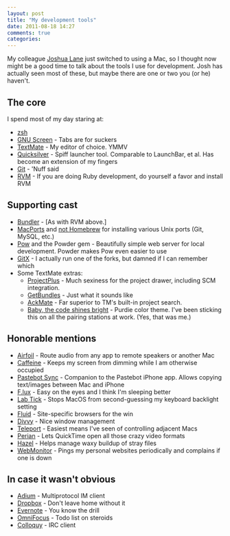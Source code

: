 ```yaml
---
layout: post
title: "My development tools"
date: 2011-08-18 14:27
comments: true
categories: 
---
```

My colleague [Joshua Lane](http://www.joshualane.com/) just switched to using a Mac, so I thought now might be a good time to talk about the tools I use for development.  Josh has actually seen most of these, but maybe there are one or two you (or he) haven't.

## The core
I spend most of my day staring at:

* [zsh](http://www.zsh.org/)
* [GNU Screen](http://www.gnu.org/s/screen/) - Tabs are for suckers
* [TextMate](http://macromates.com/) - My editor of choice. YMMV
* [Quicksilver](http://qsapp.com/) - Spiff launcher tool.  Comparable to LaunchBar, et al.  Has become an extension of my fingers
* [Git](http://git-scm.com/) - 'Nuff said
* [RVM](https://rvm.beginrescueend.com/) - If you are doing Ruby development, do yourself a favor and install RVM

## Supporting cast
* [Bundler](http://gembundler.com/) - [As with RVM above.]
* [MacPorts](http://www.macports.org/) and [not Homebrew](http://mojinations.com/blog/2011/08/07/homebrew--no-thanks/) for installing various Unix ports (Git, MySQL, etc.)
* [Pow](http://pow.cx/) and the Powder gem - Beautifully simple web server for local development.  Powder makes Pow even easier to use
* [GitX](http://gitx.frim.nl/) - I actually run one of the forks, but damned if I can remember which
* Some TextMate extras:
  * [ProjectPlus](http://ciaranwal.sh/projectplus) - Much sexiness for the project drawer, including SCM integration.
  * [GetBundles](http://solutions.treypiepmeier.com/2009/02/25/installing-getbundles-on-a-fresh-copy-of-textmate/) - Just what it sounds like
  * [AckMate](https://github.com/protocool/ackmate) - Far superior to TM's built-in project search. 
  * [Baby, the code shines bright](http://www.pixelpopdev.com/baby-the-code-shines-bright/) - Purdie color theme.  I've been sticking this on all the pairing stations at work.  (Yes, that was me.)

## Honorable mentions 
* [Airfoil](http://www.rogueamoeba.com/airfoil/) - Route audio from any app to remote speakers or another Mac
* [Caffeine](http://lightheadsw.com/caffeine/) - Keeps my screen from dimming while I am otherwise occupied
* [Pastebot Sync](http://tapbots.com/software/pastebot/#sync) - Companion to the Pastebot iPhone app.  Allows copying text/images between Mac and iPhone
* [F.lux](http://stereopsis.com/flux/) - Easy on the eyes and I think I'm sleeping better
* [Lab Tick](http://labtick.proculo.de/) - Stops MacOS from second-guessing my keyboard backlight setting
* [Fluid](http://fluidapp.com/) - Site-specific browsers for the win
* [Divvy](http://mizage.com/divvy/) - Nice window management
* [Teleport](http://www.abyssoft.com/software/teleport/) - Easiest means I've seen of controlling adjacent Macs
* [Perian](http://perian.org/) - Lets QuickTime open all those crazy video formats
* [Hazel](http://www.noodlesoft.com/hazel.php) - Helps manage waxy buildup of stray files
* [WebMonitor](http://itunes.apple.com/us/app/web-monitor/id418832006?mt=12) - Pings my personal websites periodically and complains if one is down

## In case it wasn't obvious
* [Adium](http://adium.im/) - Multiprotocol IM client
* [Dropbox](https://dropbox.com/) - Don't leave home without it
* [Evernote](http://evernote.com/) - You know the drill
* [OmniFocus](http://www.omnigroup.com/products/omnifocus/) - Todo list on steroids
* [Colloquy](http://colloquy.info/) - IRC client
